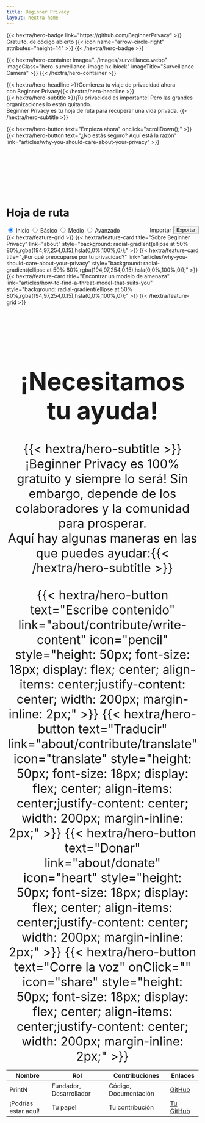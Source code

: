 ```yaml
---
title: Beginner Privacy
layout: hextra-home
---
```

<div class="hero">
  {{< hextra/hero-badge link="https://github.com/BeginnerPrivacy" >}}<div class="hx-w-2 hx-h-2 hx-rounded-full hx-bg-primary-400"></div>
    <span>Gratuito, de código abierto</span>
    {{< icon name="arrow-circle-right" attributes="height=14" >}}
  {{< /hextra/hero-badge >}}

  {{< hextra/hero-container
    image="../images/surveillance.webp"
    imageClass="hero-surveillance-image hx-block"
    imageTitle="Surveillance Camera" >}}
  {{< /hextra/hero-container >}}

  <div class="hx-mt-6 hx-mb-6">
  {{< hextra/hero-headline >}}Comienza tu viaje de privacidad ahora&nbsp;<br class="sm:hx-block hx-hidden" />con Beginner Privacy{{< /hextra/hero-headline >}}
  </div>

  <div class=" hero-take-quiz hx-mb-6" style="display: inline-flex; width: 100%;">
  {{< hextra/hero-subtitle >}}¡Tu privacidad es importante! Pero las grandes organizaciones lo están quitando.&nbsp;<br class="sm:hx-block hx-hidden" />Beginner Privacy es tu hoja de ruta para recuperar una vida privada.
  {{< /hextra/hero-subtitle >}}
  </div>

  {{< hextra/hero-button text="Empieza ahora" onclick="scrollDown();" >}}
  {{< hextra/hero-button text="¿No estás seguro? Aquí está la razón" link="articles/why-you-should-care-about-your-privacy" >}}
</div>

<div class="roadmap hx-mt-6" style="margin-bottom: 10rem;width: 100%; margin-top: 10rem;">
  <div>
    <h1 class="hx-font-bold md:hx-text-5xl">Hoja de ruta</h1>
    <div style="display: flex; align-items: center; justify-content: space-between; flex-wrap: wrap;">
      <div class="tabs">
          <input type="radio" id="radio-start" name="tabs" value="start" checked onclick="updateRoadmap()" />
          <label class="tab" for="radio-start">Inicio</label>
          <input type="radio" id="radio-basic" name="tabs" value="basic" onclick="updateRoadmap()" />
          <label class="tab" for="radio-basic">Básico</label>
          <input type="radio" id="radio-medium" name="tabs" value="medium" onclick="updateRoadmap()" />
          <label class="tab" for="radio-medium">Medio</label>
          <input type="radio" id="radio-advanced" name="tabs" value="advanced" onclick="updateRoadmap()" />
          <label class="tab" for="radio-advanced">Avanzado</label>
          <span class="glider"></span>
      </div>
      <div id="import-export" style="display: flex; align-items: center;">
          <label for="importFile" class="not-prose hx-font-medium hx-cursor-pointer hx-px-6 hx-py-2 hx-rounded-full hx-text-center hx-text-white hx-inline-block hx-bg-primary-600 hover:hx-bg-primary-700">
              Importar
              <input type="file" id="importFile" accept=".json" style="display: none;" onchange="importCheckbox();" />
          </label>
          <button id="exportButton" style="margin-left: 5px;" class="not-prose hx-font-medium hx-cursor-pointer hx-px-6 hx-py-2 hx-rounded-full hx-text-center hx-text-white hx-inline-block hx-bg-primary-600 hover:hx-bg-primary-700" onclick="exportCheckbox();">Exportar</button>
      </div>
    </div>
</div>

<div id="roadmapContent" class="hx-mt-4">
  <div id="startContent" class="roadmap-section">
    {{< hextra/feature-grid >}}
      {{< hextra/feature-card title="Sobre Beginner Privacy" link="about" style="background: radial-gradient(ellipse at 50% 80%,rgba(194,97,254,0.15),hsla(0,0%,100%,0));" >}}
      {{< hextra/feature-card title="¿Por qué preocuparse por tu privacidad?" link="articles/why-you-should-care-about-your-privacy" style="background: radial-gradient(ellipse at 50% 80%,rgba(194,97,254,0.15),hsla(0,0%,100%,0));" >}}
      {{< hextra/feature-card title="Encontrar un modelo de amenaza" link="articles/how-to-find-a-threat-model-that-suits-you" style="background: radial-gradient(ellipse at 50% 80%,rgba(194,97,254,0.15),hsla(0,0%,100%,0));"  >}}
    {{< /hextra/feature-grid >}}
  </div>
  <div id="basicContent" class="roadmap-section" style="display:none;">
    {{< hextra/feature-grid >}}
        <!-- Row 1 -->
        {{< hextra/feature-card title="Introducción Básica" link="about/roadmap-introductions/basic" style="background: radial-gradient(ellipse at 50% 80%,rgba(97, 254, 176, 0.15),hsla(0,0%,100%,0));" >}}
        {{< hextra/feature-card title="Contraseñas Fuertes" link="articles/how-to-create-strong-passwords-and-store-them-securely" style="background: radial-gradient(ellipse at 50% 80%,rgba(97, 254, 176, 0.15),hsla(0,0%,100%,0));" >}}
        {{< hextra/feature-card title="Autenticación de Dos Factores (2FA)" link="articles/two-factor-authentication-and-why-you-need-it" style="background: radial-gradient(ellipse at 50% 80%,rgba(97, 254, 176, 0.15),hsla(0,0%,100%,0));" >}}
        {{< hextra/feature-card title="Limitar la información compartida" link="articles/limit-the-personal-information-you-share-online" style="background: radial-gradient(ellipse at 50% 80%,rgba(97, 254, 176, 0.15),hsla(0,0%,100%,0));" >}}
        {{< hextra/feature-card title="Navegador Privado" link="articles/why-you-need-a-private-browser-to-protect-yourself" style="background: radial-gradient(ellipse at 50% 80%,rgba(97, 254, 176, 0.15),hsla(0,0%,100%,0));" >}}
        <!-- Row 2 rtl -->
        {{< hextra/feature-card title="Motor de búsqueda privado" link="articles/searching-safely-with-a-privacy-focused-search-engine" style="background: radial-gradient(ellipse at 50% 80%,rgba(97, 254, 176, 0.15),hsla(0,0%,100%,0));" >}}
        {{< hextra/feature-card title="Red Privada Virtual (VPN)" link="articles/what-is-a-vpn-and-should-you-use-one" style="background: radial-gradient(ellipse at 50% 80%,rgba(97, 254, 176, 0.15),hsla(0,0%,100%,0));" >}}
        {{< hextra/feature-card title="Configuración de Privacidad Móvil" link="articles/change-these-mobile-settings-for-better-privacy" style="background: radial-gradient(ellipse at 50% 80%,rgba(97, 254, 176, 0.15),hsla(0,0%,100%,0));" >}}
        {{< hextra/feature-card title="Configuración de privacidad del escritorio" link="articles/desktop-settings-to-change-for-better-privacy" style="background: radial-gradient(ellipse at 50% 80%,rgba(97, 254, 176, 0.15),hsla(0,0%,100%,0));" >}}
        {{< hextra/feature-card title="Correo electrónico privado" link="articles/protect-your-communication-with-a-private-email" style="background: radial-gradient(ellipse at 50% 80%,rgba(97, 254, 176, 0.15),hsla(0,0%,100%,0));" >}}
        <!-- Row 3 -->
        {{< hextra/feature-card title="Mensajería Segura" link="articles/ditch-sms-and-use-secure-communication-methods" style="background: radial-gradient(ellipse at 50% 80%,rgba(97, 254, 176, 0.15),hsla(0,0%,100%,0));" >}}
        {{< hextra/feature-card title="¿Falta algo? ¡Contribuye!" link="about/contribute/write-content/" contributeCard="true" style="background: radial-gradient(ellipse at 50% 80%,rgba(97, 254, 176, 0.15),hsla(0,0%,100%,0));" >}}
    {{< /hextra/feature-grid >}}
  </div>
  <div id="mediumContent" class="roadmap-section" style="display:none;">
    {{< hextra/feature-grid >}}
      <!-- Row 1 -->
      {{< hextra/feature-card title="Introducción Media" link="about/roadmap-introductions/medium" style="background: radial-gradient(ellipse at 50% 80%,rgba(254, 225, 97, 0.15),hsla(0,0%,100%,0));" >}}
      {{< hextra/feature-card title="Software Libre y de Código Abierto" link="articles/break-free-from-proprietary-software-with-foss" style="background: radial-gradient(ellipse at 50% 80%,rgba(254, 225, 97, 0.15),hsla(0,0%,100%,0));" >}}
      {{< hextra/feature-card title="Cámbiate a Linux" style="background: radial-gradient(ellipse at 50% 80%,rgba(254, 225, 97, 0.15),hsla(0,0%,100%,0));" >}}
      {{< hextra/feature-card title="Interfaces de Redes Sociales" style="background: radial-gradient(ellipse at 50% 80%,rgba(254, 225, 97, 0.15),hsla(0,0%,100%,0));" >}}
      {{< hextra/feature-card title="Eliminación de corredores de datos" style="background: radial-gradient(ellipse at 50% 80%,rgba(254, 225, 97, 0.15),hsla(0,0%,100%,0));" >}}
      <!-- Row 2 -->
      {{< hextra/feature-card invisibleFiller="true" >}}
      {{< hextra/feature-card title="¿Falta algo? ¡Contribuye!" link="about/contribute/write-content/" contributeCard="true" style="background: radial-gradient(ellipse at 50% 80%,rgba(254, 225, 97, 0.15),hsla(0,0%,100%,0));" >}}
      {{< hextra/feature-card title="OpSec Básico" style="background: radial-gradient(ellipse at 50% 80%,rgba(254, 225, 97, 0.15),hsla(0,0%,100%,0));" >}}
      {{< hextra/feature-card title="¿Qué es Tor?" style="background: radial-gradient(ellipse at 50% 80%,rgba(254, 225, 97, 0.15),hsla(0,0%,100%,0));" >}}
      {{< hextra/feature-card title="DNS cifrado" style="background: radial-gradient(ellipse at 50% 80%,rgba(254, 225, 97, 0.15),hsla(0,0%,100%,0));" >}}
    {{< /hextra/feature-grid >}}
  </div>
  <div id="advancedContent" class="roadmap-section" style="display:none;">
    {{< hextra/feature-grid >}}
      <!-- Row 1 -->
      {{< hextra/feature-card title="Introducción Avanzada" link="about/roadmap-introductions/advanced" style="background: radial-gradient(ellipse at 50% 80%,rgba(254, 128, 97, 0.15),hsla(0,0%,100%,0));" >}}
      {{< hextra/feature-card title="Sistema Operativo de Escritorio" style="background: radial-gradient(ellipse at 50% 80%,rgba(254, 128, 97, 0.15),hsla(0,0%,100%,0));" >}}
      {{< hextra/feature-card title="Sistema Operativo Móvil" style="background: radial-gradient(ellipse at 50% 80%,rgba(254, 128, 97, 0.15),hsla(0,0%,100%,0));" >}}
      {{< hextra/feature-card title="Autoalojamiento" style="background: radial-gradient(ellipse at 50% 80%,rgba(254, 128, 97, 0.15),hsla(0,0%,100%,0));" >}}
      {{< hextra/feature-card title="Criptomoneda" style="background: radial-gradient(ellipse at 50% 80%,rgba(254, 128, 97, 0.15),hsla(0,0%,100%,0));" >}}
      <!-- Row 2 rtl -->
      {{< hextra/feature-card title="Adquirir cripto" style="background: radial-gradient(ellipse at 50% 80%,rgba(254, 128, 97, 0.15),hsla(0,0%,100%,0));" >}}
      {{< hextra/feature-card title="Encriptar Todo" style="background: radial-gradient(ellipse at 50% 80%,rgba(254, 128, 97, 0.15),hsla(0,0%,100%,0));" >}}
      {{< hextra/feature-card title="Evitando trampas de miel" style="background: radial-gradient(ellipse at 50% 80%,rgba(254, 128, 97, 0.15),hsla(0,0%,100%,0));" >}}
      {{< hextra/feature-card title="¿Qué es I2P?" style="background: radial-gradient(ellipse at 50% 80%,rgba(254, 128, 97, 0.15),hsla(0,0%,100%,0));" >}}
      {{< hextra/feature-card title="OpSec Avanzado" style="background: radial-gradient(ellipse at 50% 80%,rgba(254, 128, 97, 0.15),hsla(0,0%,100%,0));" >}}
      <!-- Row 3 -->        
      {{< hextra/feature-card title="¿Falta algo? ¡Contribuye!" link="about/contribute/write-content/" contributeCard="true" style="background: radial-gradient(ellipse at 50% 80%,rgba(254, 128, 97, 0.15),hsla(0,0%,100%,0));" >}}
    {{< /hextra/feature-grid >}}
  </div>
</div>
</div>

<div class="hx-mt-16" style="width: 100%; text-align: center; font-size: 2rem;">
    <h1 class="hx-font-bold">¡Necesitamos tu ayuda!</h1>
    {{< hextra/hero-subtitle >}}¡Beginner Privacy es 100% gratuito y siempre lo será! Sin embargo, depende de los colaboradores y la comunidad para prosperar.<br>Aquí hay algunas maneras en las que puedes ayudar:{{< /hextra/hero-subtitle >}}
    <div style="display: inline-flex; flex-wrap: wrap; justify-content: center; margin-top: 2rem;">
    {{< hextra/hero-button text="Escribe contenido" link="about/contribute/write-content" icon="pencil" style="height: 50px; font-size: 18px; display: flex; center; align-items: center;justify-content: center; width: 200px; margin-inline: 2px;" >}}
    {{< hextra/hero-button text="Traducir" link="about/contribute/translate" icon="translate" style="height: 50px; font-size: 18px; display: flex; center; align-items: center;justify-content: center; width: 200px; margin-inline: 2px;" >}}
    {{< hextra/hero-button text="Donar" link="about/donate" icon="heart" style="height: 50px; font-size: 18px; display: flex; center; align-items: center;justify-content: center; width: 200px; margin-inline: 2px;" >}}
    {{< hextra/hero-button text="Corre la voz" onClick="" icon="share" style="height: 50px; font-size: 18px; display: flex; center; align-items: center;justify-content: center; width: 200px; margin-inline: 2px;" >}}
    </div>
    <table>
        <thead>
            <tr>
                <th>Nombre</th>
                <th>Rol</th>
                <th>Contribuciones</th>
                <th>Enlaces</th>
            </tr>
        </thead>
        <tbody>
            <tr>
                <td data-label="Nombre">PrintN</td>
                <td data-label="Rol">Fundador, Desarrollador</td>
                <td data-label="Contribuciones">Código, Documentación</td>
                <td data-label="Enlaces"><a href="https://github.com/PrintN" target="_blank">GitHub</a></td>
            </tr>
            <tr>
                <td data-label="Nombre">¡Podrías estar aquí!</td>
                <td data-label="Rol">Tu papel</td>
                <td data-label="Contribuciones">Tu contribución</td>
                <td data-label="Enlaces"><a href="https://github.com/" target="_blank">Tu GitHub</a></td>
            </tr>
        </tbody>
    </table>
</div>